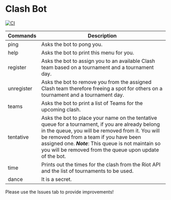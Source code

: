 # Clash Bot

[![CI](https://github.com/Poss111/clash-bot/actions/workflows/build.yml/badge.svg?branch=master)](https://github.com/Poss111/clash-bot/actions/workflows/build.yml)

| Commands | Description |
| -------- | ----------- |
| ping     | Asks the bot to pong you. | 
| help | Asks the bot to print this menu for you. |
| register | Asks the bot to assign you to an available Clash team based on a tournament and a tournament day. |
| unregister | Asks the bot to remove you from the assigned Clash team therefore freeing a spot for others on a tournament and a tournament day. | 
| teams | Asks the bot to print a list of Teams for the upcoming clash. | 
| tentative | Asks the bot to place your name on the tentative queue for a tournament, if you are already belong in the queue, you will be removed from it. You will be removed from a team if you have been assigned one. ***Note***: This queue is not maintain so you will be removed from the queue upon update of the bot. | 
| time | Prints out the times for the clash from the Riot API and the list of tournaments to be used. |
| dance | It is a secret. |

Please use the Issues tab to provide improvements!
